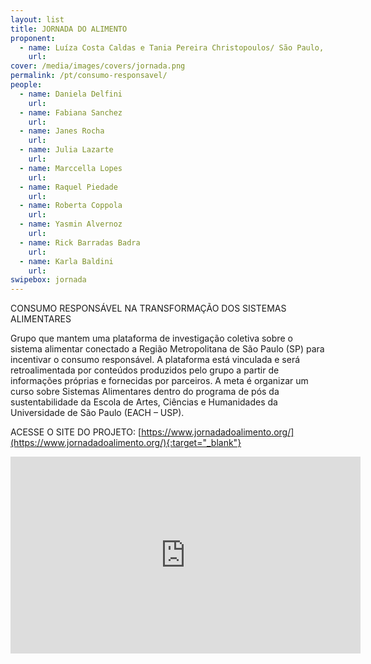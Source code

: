 ```yaml
---
layout: list
title: JORNADA DO ALIMENTO
proponent:
  - name: Luíza Costa Caldas e Tania Pereira Christopoulos/ São Paulo, SP
    url: 
cover: /media/images/covers/jornada.png
permalink: /pt/consumo-responsavel/
people:
  - name: Daniela Delfini
    url: 
  - name: Fabiana Sanchez
    url: 
  - name: Janes Rocha
    url: 
  - name: Julia Lazarte
    url: 
  - name: Marccella Lopes
    url: 
  - name: Raquel Piedade
    url: 
  - name: Roberta Coppola
    url: 
  - name: Yasmin Alvernoz
    url: 
  - name: Rick Barradas Badra 
    url:  
  - name: Karla Baldini 
    url: 
swipebox: jornada
---
```

 
CONSUMO RESPONSÁVEL NA TRANSFORMAÇÃO DOS SISTEMAS ALIMENTARES

Grupo que mantem uma plataforma de investigação coletiva sobre o sistema alimentar conectado a Região Metropolitana de São Paulo (SP) para incentivar o consumo responsável. A plataforma está vinculada e será retroalimentada por conteúdos produzidos pelo grupo a partir de informações próprias e fornecidas por parceiros. A meta é organizar um curso sobre Sistemas Alimentares dentro do programa de pós da sustentabilidade da Escola de Artes, Ciências e Humanidades da Universidade de São Paulo (EACH – USP).
  
  
ACESSE O SITE DO PROJETO: [https://www.jornadadoalimento.org/](https://www.jornadadoalimento.org/){:target="_blank"}
  
    
<iframe width="560" height="315" src="https://youtu.be/p-Ch8q4iMCM" frameborder="0" allow="accelerometer; autoplay; encrypted-media; gyroscope; picture-in-picture" allowfullscreen></iframe>